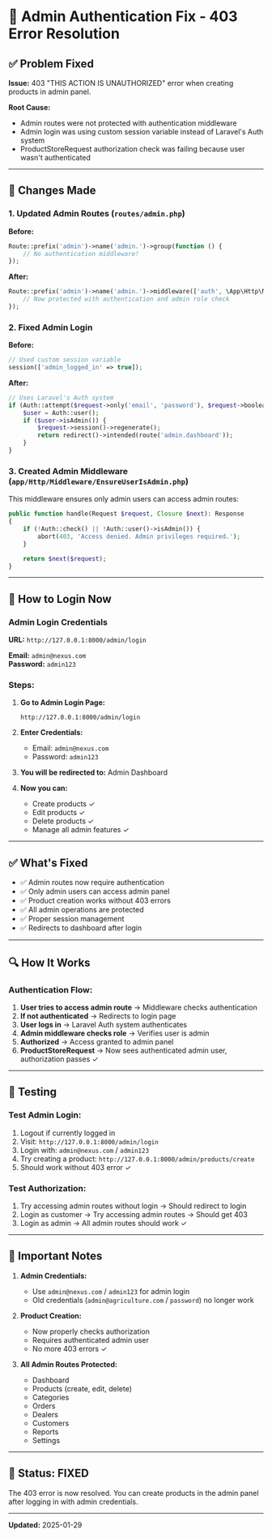 # 🔧 Admin Authentication Fix - 403 Error Resolution

## ✅ Problem Fixed

**Issue:** 403 "THIS ACTION IS UNAUTHORIZED" error when creating products in admin panel.

**Root Cause:** 
- Admin routes were not protected with authentication middleware
- Admin login was using custom session variable instead of Laravel's Auth system
- ProductStoreRequest authorization check was failing because user wasn't authenticated

---

## 🔨 Changes Made

### 1. Updated Admin Routes (`routes/admin.php`)

**Before:**
```php
Route::prefix('admin')->name('admin.')->group(function () {
    // No authentication middleware!
});
```

**After:**
```php
Route::prefix('admin')->name('admin.')->middleware(['auth', \App\Http\Middleware\EnsureUserIsAdmin::class])->group(function () {
    // Now protected with authentication and admin role check
});
```

### 2. Fixed Admin Login

**Before:**
```php
// Used custom session variable
session(['admin_logged_in' => true]);
```

**After:**
```php
// Uses Laravel's Auth system
if (Auth::attempt($request->only('email', 'password'), $request->boolean('remember'))) {
    $user = Auth::user();
    if ($user->isAdmin()) {
        $request->session()->regenerate();
        return redirect()->intended(route('admin.dashboard'));
    }
}
```

### 3. Created Admin Middleware (`app/Http/Middleware/EnsureUserIsAdmin.php`)

This middleware ensures only admin users can access admin routes:

```php
public function handle(Request $request, Closure $next): Response
{
    if (!Auth::check() || !Auth::user()->isAdmin()) {
        abort(403, 'Access denied. Admin privileges required.');
    }

    return $next($request);
}
```

---

## 🔐 How to Login Now

### Admin Login Credentials

**URL:** `http://127.0.0.1:8000/admin/login`

**Email:** `admin@nexus.com`  
**Password:** `admin123`

### Steps:

1. **Go to Admin Login Page:**
   ```
   http://127.0.0.1:8000/admin/login
   ```

2. **Enter Credentials:**
   - Email: `admin@nexus.com`
   - Password: `admin123`

3. **You will be redirected to:** Admin Dashboard

4. **Now you can:**
   - Create products ✓
   - Edit products ✓
   - Delete products ✓
   - Manage all admin features ✓

---

## ✅ What's Fixed

- ✅ Admin routes now require authentication
- ✅ Only admin users can access admin panel
- ✅ Product creation works without 403 errors
- ✅ All admin operations are protected
- ✅ Proper session management
- ✅ Redirects to dashboard after login

---

## 🔍 How It Works

### Authentication Flow:

1. **User tries to access admin route** → Middleware checks authentication
2. **If not authenticated** → Redirects to login page
3. **User logs in** → Laravel Auth system authenticates
4. **Admin middleware checks role** → Verifies user is admin
5. **Authorized** → Access granted to admin panel
6. **ProductStoreRequest** → Now sees authenticated admin user, authorization passes ✓

---

## 🧪 Testing

### Test Admin Login:
1. Logout if currently logged in
2. Visit: `http://127.0.0.1:8000/admin/login`
3. Login with: `admin@nexus.com` / `admin123`
4. Try creating a product: `http://127.0.0.1:8000/admin/products/create`
5. Should work without 403 error ✓

### Test Authorization:
1. Try accessing admin routes without login → Should redirect to login
2. Login as customer → Try accessing admin routes → Should get 403
3. Login as admin → All admin routes should work ✓

---

## 📝 Important Notes

1. **Admin Credentials:**
   - Use `admin@nexus.com` / `admin123` for admin login
   - Old credentials (`admin@agriculture.com` / `password`) no longer work

2. **Product Creation:**
   - Now properly checks authorization
   - Requires authenticated admin user
   - No more 403 errors ✓

3. **All Admin Routes Protected:**
   - Dashboard
   - Products (create, edit, delete)
   - Categories
   - Orders
   - Dealers
   - Customers
   - Reports
   - Settings

---

## 🚀 Status: FIXED

The 403 error is now resolved. You can create products in the admin panel after logging in with admin credentials.

---

**Updated:** 2025-01-29

